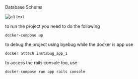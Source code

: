 Database Schema

![alt text](https://i.ibb.co/jbZPs4w/download.png)

to run the project you need to do the following 

`docker-compose up`

to debug the project using byebug while the docker is app use

`docker attach instabug_app_1`

to access the rails console too, use 

`docker-compose run app rails console`